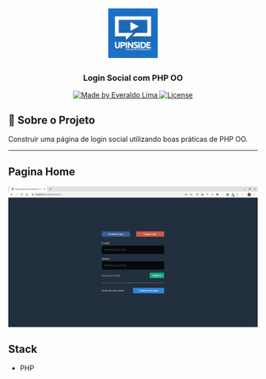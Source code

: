 <h1 align="center">
    <img alt="Upinside" src="./views/assets/images/upinside-treinamentos.jpg" width="100px" />
</h1>

<h3 align="center">
  Login Social com PHP OO
</h3>

<p align="center">

  <a href="https://www.linkedin.com/in/jos%C3%A9-everaldo-moreira-de-lima-62156824">
    <img alt="Made by Everaldo Lima" src="https://img.shields.io/badge/Made%20by-Everaldo%20Lima-%23F8952D">
  </a>

  <a href="LICENSE" >
    <img alt="License" src="https://img.shields.io/badge/license-MIT-%23F8952D">
  </a>

</p>


## :rocket: Sobre o Projeto  

Construir uma página de login social utilizando boas práticas de PHP OO.

---

## Pagina Home

<div align="center">
<img src="./views/assets/images/home.png">
</div>

## Stack
* PHP